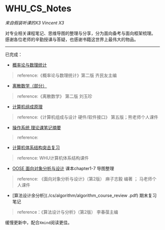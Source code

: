 # WHU_CS_Notes
_来自假装听课的X3_ 
_Vincent X3_

对专业相关课程笔记、思维导图的整理与分享，分为面向备考与面向框架梳理。
感谢各位老师的辛勤授课与答疑，也感谢书籍这世界上最伟大的物品。

---
已完成：
- [概率论与数理统计](./math/Probability_theory)
> reference:《概率论与数理统计》第二版 齐民友主编
- [离散数学（部分）](./math/Discrete_mathematics)
> reference:《离散数学》 第二版 刘玉珍
- [计算机组成原理](./cs/Principles_of_Computer_Composition)
> reference:《计算机组成与设计 硬件/软件接口》 第五版；熊老师个人课件
- [操作系统 理论课笔记摘要](./cs/operating_system_notes)
> reference:
- [计算机体系结构突击复习](./cs/Computer_architecture)
> reference: WHU计算机体系结构课件
- [OOSE 面向对象分析与设计](./cs/OOSE)
课本chapter1-7 导图整理
> reference: 《面向对象分析与设计》（第2版） 麻子志毅 编著 ； 马老师个人课件
- [算法设计余分析](./cs/algorithm/algorithm_course_review .pdf)
期末复习笔记
> reference：《算法设计与分析》（第2版） 李春葆主编


缓慢更新中，配合`Xmind`阅读更佳。
